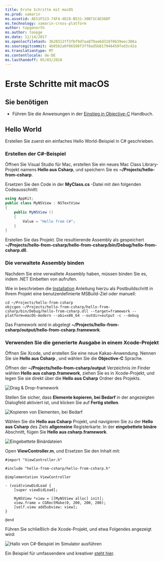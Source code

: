 ```yaml
---
title: Erste Schritte mit macOS
ms.prod: xamarin
ms.assetid: AE51F523-74F4-4EC0-B531-30B71C4D36DF
ms.technology: xamarin-cross-platform
author: topgenorth
ms.author: toopge
ms.date: 11/14/2017
ms.openlocfilehash: 3620312ff3fbf9d7aa879ae6d318f0b39eec386a
ms.sourcegitcommit: 4b0582a0f06598f3ff8ad5b817946459fed3c42a
ms.translationtype: MT
ms.contentlocale: de-DE
ms.lasthandoff: 05/03/2018
---
```

# <a name="getting-started-with-macos"></a>Erste Schritte mit macOS

## <a name="what-you-will-need"></a>Sie benötigen

* Führen Sie die Anweisungen in der [Einstieg in Objective-C](~/tools/dotnet-embedding/get-started/objective-c/index.md) Handbuch.

## <a name="hello-world"></a>Hello World

Erstellen Sie zuerst ein einfaches Hello World-Beispiel in C# geschrieben.

### <a name="create-c-sample"></a>Erstellen der C#-Beispiel

Öffnen Sie Visual Studio für Mac, erstellen Sie ein neues Mac Class Library-Projekt namens **Hello aus Csharp**, und speichern Sie es **~/Projects/hello-from-csharp**.

Ersetzen Sie den Code in der **MyClass.cs** -Datei mit den folgenden Codeausschnitt:

```csharp
using AppKit;
public class MyNSView : NSTextView
{
    public MyNSView ()
    {
        Value = "Hello from C#";
    }
}
```

Erstellen Sie das Projekt. Die resultierende Assembly als gespeichert **~/Projects/hello-from-csharp/hello-from-csharp/bin/Debug/hello-from-csharp.dll**.

### <a name="bind-the-managed-assembly"></a>Die verwaltete Assembly binden

Nachdem Sie eine verwaltete Assembly haben, müssen binden Sie es, indem .NET Einbetten von aufrufen.

Wie in beschrieben die [Installation](~/tools/dotnet-embedding/get-started/install/install.md) Anleitung hierzu als Postbuildschritt in Ihrem Projekt eine benutzerdefinierte MSBuild-Ziel oder manuell:

```shell
cd ~/Projects/hello-from-csharp
objcgen ~/Projects/hello-from-csharp/hello-from-csharp/bin/Debug/hello-from-csharp.dll --target=framework --platform=macOS-modern --abi=x86_64 --outdir=output -c --debug
```

Das Framework wird in abgelegt **~/Projects/hello-from-csharp/output/hello-from-csharp.framework**.

### <a name="use-the-generated-output-in-an-xcode-project"></a>Verwenden Sie die generierte Ausgabe in einem Xcode-Projekt

Öffnen Sie Xcode, und erstellen Sie eine neue Kakao-Anwendung. Nennen Sie sie **Hello aus Csharp** , und wählen Sie die **Objective-C** Sprache.

Öffnen der **~/Projects/hello-from-csharp/output** Verzeichnis im Finder wählen **Hello aus csharp.framework**, ziehen Sie es in Xcode-Projekt, und legen Sie sie direkt über die **Hello aus Csharp**  Ordner des Projekts.

![Drag & Drop-framework](macos-images/hello-from-csharp-mac-drag-drop-framework.png)

Stellen Sie sicher, dass **Elemente kopieren, bei Bedarf** in der angezeigten Dialogfeld aktiviert ist, und klicken Sie auf **Fertig stellen**.

![Kopieren von Elementen, bei Bedarf](macos-images/hello-from-csharp-mac-copy-items-if-needed.png)

Wählen Sie die **Hello aus Csharp** Projekt, und navigieren Sie zu der **Hello aus Csharp** des Ziels **allgemeine** Registerkarte. In der **eingebettete binäre** Abschnitt, fügen Sie **Hello aus csharp.framework**.

![Eingebettete Binärdateien](macos-images/hello-from-csharp-mac-embedded-binaries.png)

Open **ViewController.m**, und Ersetzen Sie den Inhalt mit:

```objc
#import "ViewController.h"

#include "hello-from-csharp/hello-from-csharp.h"

@implementation ViewController

- (void)viewDidLoad {
    [super viewDidLoad];
    
    MyNSView *view = [[MyNSView alloc] init];
    view.frame = CGRectMake(0, 200, 200, 200);
    [self.view addSubview: view];
}

@end
```

Führen Sie schließlich die Xcode-Projekt, und etwa Folgendes angezeigt wird:

![Hallo von C#-Beispiel im Simulator ausführen](macos-images/hello-from-csharp-mac.png)

Ein Beispiel für umfassendere und kreativer [steht hier](https://github.com/mono/Embeddinator-4000/tree/objc/samples/mac/weather).
